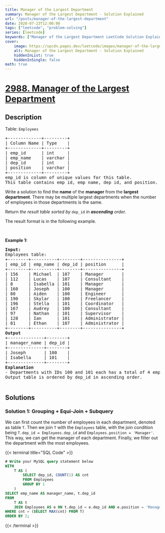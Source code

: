 ```yaml
---
title: Manager of the Largest Department
summary: Manager of the Largest Department - Solution Explained
url: "/posts/manager-of-the-largest-department"
date: 2020-07-23T12:00:00
tags: ["leetcode", "problem-solving"]
series: [leetcode]
keywords: ["Manager of the Largest Department LeetCode Solution Explained in all languages", "2988", "leetcode question 2988", "Manager of the Largest Department", "LeetCode", "leetcode solution in Python3 C++ Java Go PHP Ruby Swift TypeScript Rust C# JavaScript C", "GeeksforGeeks", "InterviewBit", "Coding Ninjas", "HackerRank", "HackerEarth", "CodeChef", "TopCoder", "AlgoExpert", "freeCodeCamp", "Codeforces", "GitHub", "AtCoder", "Samir Paul"]
cover:
    image: https://spcdn.pages.dev/leetcode/images/manager-of-the-largest-department.webp
    alt: Manager of the Largest Department - Solution Explained
    hiddenInList: true
    hiddenInSingle: false
math: true
---
```



# [2988. Manager of the Largest Department](https://leetcode.com/problems/manager-of-the-largest-department)


## Description

<p>Table: <code>Employees</code></p>

<pre>
+-------------+---------+
| Column Name | Type    |
+-------------+---------+
| emp_id      | int     |
| emp_name    | varchar |
| dep_id      | int     |
| position    | varchar |
+-------------+---------+
emp_id is column of unique values for this table.
This table contains emp_id, emp_name, dep_id, and position.
</pre>

<p>Write a solution to find the <strong>name</strong> of the <strong>manager</strong> from the <strong>largest department</strong>. There may be multiple largest departments when the number of employees in those departments is the same.</p>

<p>Return <em>the result table sorted by </em><code>dep_id</code><em> in <strong>ascending</strong> order</em><em>.</em></p>

<p>The result format is in the following example.</p>

<p>&nbsp;</p>
<p><strong class="example">Example 1:</strong></p>

<pre>
<strong>Input:</strong> 
Employees table:
+--------+----------+--------+---------------+
| emp_id | emp_name | dep_id | position      | 
+--------+----------+--------+---------------+
| 156    | Michael  | 107    | Manager       |
| 112    | Lucas    | 107    | Consultant    |    
| 8      | Isabella | 101    | Manager       | 
| 160    | Joseph   | 100    | Manager       | 
| 80     | Aiden    | 100    | Engineer      | 
| 190    | Skylar   | 100    | Freelancer    | 
| 196    | Stella   | 101    | Coordinator   |
| 167    | Audrey   | 100    | Consultant    |
| 97     | Nathan   | 101    | Supervisor    |
| 128    | Ian      | 101    | Administrator |
| 81     | Ethan    | 107    | Administrator |
+--------+----------+--------+---------------+
<strong>Output</strong>
+--------------+--------+
| manager_name | dep_id | 
+--------------+--------+
| Joseph       | 100    | 
| Isabella     | 101    | 
+--------------+--------+
<strong>Explanation</strong>
- Departments with IDs 100 and 101 each has a total of 4 employees, while department 107 has 3 employees. Since both departments 100 and 101 have an equal number of employees, their respective managers will be included.
Output table is ordered by dep_id in ascending order.

</pre>

## Solutions

### Solution 1: Grouping + Equi-Join + Subquery

We can first count the number of employees in each department, denoted as table `T`. Then we join `T` with the `Employees` table, with the join condition being `T.dep_id = Employees.dep_id` and `Employees.position = 'Manager'`. This way, we can get the manager of each department. Finally, we filter out the department with the most employees.

<!-- tabs:start -->

{{< terminal title="SQL Code" >}}
```sql
# Write your MySQL query statement below
WITH
    T AS (
        SELECT dep_id, COUNT(1) AS cnt
        FROM Employees
        GROUP BY 1
    )
SELECT emp_name AS manager_name, t.dep_id
FROM
    T AS t
    JOIN Employees AS e ON t.dep_id = e.dep_id AND e.position = 'Manager'
WHERE cnt = (SELECT MAX(cnt) FROM T)
ORDER BY 2;
```
{{< /terminal >}}

<!-- tabs:end -->

<!-- end -->

